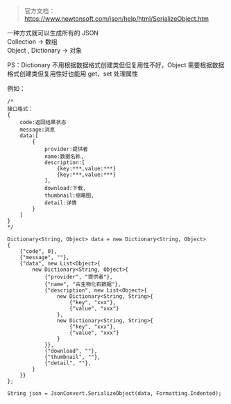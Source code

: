 > 官方文档：<https://www.newtonsoft.com/json/help/html/SerializeObject.htm>

一种方式就可以生成所有的 JSON  
Collection -> 数组  
Object
, Dictionary -> 对象

PS：Dictionary 不用根据数据格式创建类但但复用性不好，Object 需要根据数据格式创建类但复用性好也能用 get，set 处理属性

例如：

    /*
    接口格式：
    {
        code:返回结果状态
        message:消息
        data:[
            {
                provider:提供者
                name:数据名称,
                description:[
                    {key:***,value:***}
                    {key:***,value:***}
                ],
                download:下载,
                thumbnail:缩略图,
                detail:详情
            }
        ]
    }
    */

    Dictionary<String, Object> data = new Dictionary<String, Object>
    {
        {"code", 0},
        {"message", ""},
        {"data", new List<Object>{
            new Dictionary<String, Object>{
                {"provider", "提供者"},
                {"name", "古生物化石数据"},
                {"description", new List<Object>{
                    new Dictionary<String, String>{
                        {"key", "xxx"},
                        {"value", "xxx"}
                    },
                    new Dictionary<String, String>{
                        {"key", "xxx"},
                        {"value", "xxx"}
                    }
                }},
                {"download", ""},
                {"thumbnail", ""},
                {"detail", ""},
            }
        }}
    };

    String json = JsonConvert.SerializeObject(data, Formatting.Indented);
